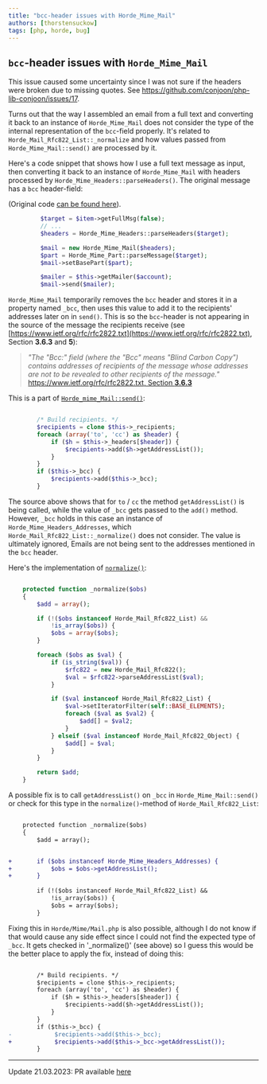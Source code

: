 ```yaml
---
title: "bcc-header issues with Horde_Mime_Mail"
authors: [thorstensuckow]
tags: [php, horde, bug]
---
```


## `bcc`-header issues with `Horde_Mime_Mail`

This issue caused some uncertainty since I was not sure if the headers were broken due to missing quotes. 
See https://github.com/conjoon/php-lib-conjoon/issues/17.

Turns out that the way I assembled an email from a full text and converting it back to an instance of `Horde_Mime_Mail`
does not consider the type of the internal representation of the `bcc`-field properly. It's related to
`Horde_Mail_Rfc822_List::_normalize` and how values passed from `Horde_Mime_Mail::send()` are processed by it.

Here's a code snippet that shows how I use a full text message as input, then converting it back to an instance of `Horde_Mime_Mail`
with headers processed by `Horde_Mime_Headers::parseHeaders()`. 
The original message has a `bcc` header-field:

(Original code [can be found here](https://github.com/conjoon/php-lib-conjoon/blob/ec170f351c0ff8dbdc390c8712dc24c47745abf6/src/Horde/Mail/Client/Imap/HordeClient.php#L648)).

```php title="HordeClient.php"
         $target = $item->getFullMsg(false);
         // ... 
         $headers = Horde_Mime_Headers::parseHeaders($target);

         $mail = new Horde_Mime_Mail($headers);
         $part = Horde_Mime_Part::parseMessage($target);
         $mail->setBasePart($part);

         $mailer = $this->getMailer($account);
         $mail->send($mailer);   
```

`Horde_Mime_Mail` temporarily removes the `bcc` header and stores it in a property named `_bcc`, then uses this value to add 
it to the recipients' addresses later on in `send()`. This is so the `bcc`-header is not appearing in the source of the message 
the recipients receive (see [https://www.ietf.org/rfc/rfc2822.txt](https://www.ietf.org/rfc/rfc2822.txt), Section **3.6.3** and **5**):

> _"The "Bcc:" field (where the "Bcc" means "Blind Carbon Copy") contains
addresses of recipients of the message whose addresses are not to be
revealed to other recipients of the message."_ [https://www.ietf.org/rfc/rfc2822.txt, Section **3.6.3**](https://www.ietf.org/rfc/rfc2822.txt)

This is a part of [`Horde_mime_Mail::send()`](https://github.com/horde/Mime/blob/d9c11439bd82b7887b03271d595b998123b9fa0a/lib/Horde/Mime/Mail.php#L463):

```php title="Horde/Mime/Mail.php"

        /* Build recipients. */
        $recipients = clone $this->_recipients;
        foreach (array('to', 'cc') as $header) {
            if ($h = $this->_headers[$header]) {
                $recipients->add($h->getAddressList());
            }
        }
        if ($this->_bcc) {
            $recipients->add($this->_bcc);
        }
```

The source above shows that for `to` / `cc` the method `getAddressList()` is being called, while the value of `_bcc` gets 
passed to the `add()` method.  However, `_bcc` holds in this case an instance of `Horde_Mime_Headers_Addresses`, 
which `Horde_Mail_Rfc822_List::_normalize()` does not consider. The value is ultimately ignored, Emails are not being 
sent to the addresses mentioned in the `bcc` header.

Here's the implementation of [`normalize()`](https://github.com/horde/Mail/blob/5458e457a2b6c333a7aed8cd2d720e83aae2f381/lib/Horde/Mail/Rfc822/List.php#L302):

```php  title="Horde/Mail/Rfc822/List.php"

    protected function _normalize($obs)
    {
        $add = array();

        if (!($obs instanceof Horde_Mail_Rfc822_List) &&
            !is_array($obs)) {
            $obs = array($obs);
        }

        foreach ($obs as $val) {
            if (is_string($val)) {
                $rfc822 = new Horde_Mail_Rfc822();
                $val = $rfc822->parseAddressList($val);
            }

            if ($val instanceof Horde_Mail_Rfc822_List) {
                $val->setIteratorFilter(self::BASE_ELEMENTS);
                foreach ($val as $val2) {
                    $add[] = $val2;
                }
            } elseif ($val instanceof Horde_Mail_Rfc822_Object) {
                $add[] = $val;
            }
        }

        return $add;
    }

```

A possible fix is to call `getAddressList()` on `_bcc` in `Horde_Mime_Mail::send()` or check for this type in the 
`normalize()`-method of `Horde_Mail_Rfc822_List`:

```diff  title="Horde/Mail/Rfc822/List.php.diff"

    protected function _normalize($obs)
    {
        $add = array();


+       if ($obs instanceof Horde_Mime_Headers_Addresses) {
+           $obs = $obs->getAddressList();
+       }
     
        if (!($obs instanceof Horde_Mail_Rfc822_List) &&
            !is_array($obs)) {
            $obs = array($obs);
        }
```

Fixing this in `Horde/Mime/Mail.php` is also possible, although I do not know if that would cause any side effect since I 
could not find the expected type of `_bcc`. It gets checked in '_normalize()' (see above) so I guess this would be the
better place to apply the fix, instead of doing this:

```diff title="Horde/Mime/Mail.php.diff"

        /* Build recipients. */
        $recipients = clone $this->_recipients;
        foreach (array('to', 'cc') as $header) {
            if ($h = $this->_headers[$header]) {
                $recipients->add($h->getAddressList());
            }
        }
        if ($this->_bcc) {
-            $recipients->add($this->_bcc);
+            $recipients->add($this->_bcc->getAddressList()); 
        }
```

--------
Update 21.03.2023: PR available [here](https://github.com/maintaina-com/Mail/pull/3)